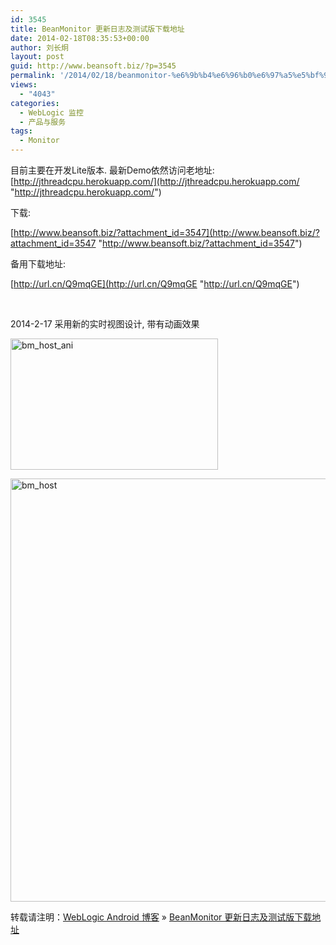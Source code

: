 ```yaml
---
id: 3545
title: BeanMonitor 更新日志及测试版下载地址
date: 2014-02-18T08:35:53+00:00
author: 刘长炯
layout: post
guid: http://www.beansoft.biz/?p=3545
permalink: '/2014/02/18/beanmonitor-%e6%9b%b4%e6%96%b0%e6%97%a5%e5%bf%97/'
views:
  - "4043"
categories:
  - WebLogic 监控
  - 产品与服务
tags:
  - Monitor
---
```

目前主要在开发Lite版本. 最新Demo依然访问老地址: [http://jthreadcpu.herokuapp.com/](http://jthreadcpu.herokuapp.com/ "http://jthreadcpu.herokuapp.com/")

下载:

[http://www.beansoft.biz/?attachment_id=3547](http://www.beansoft.biz/?attachment_id=3547 "http://www.beansoft.biz/?attachment_id=3547")

备用下载地址:

[http://url.cn/Q9mqGE](http://url.cn/Q9mqGE "http://url.cn/Q9mqGE")

&#160;

2014-2-17 采用新的实时视图设计, 带有动画效果

[<img style="display: inline" title="bm_host_ani" alt="bm_host_ani" src="http://www.beansoft.biz/wp-content/uploads/2014/02/bm_host_ani_thumb.gif" width="332" height="210" />](http://www.beansoft.biz/wp-content/uploads/2014/02/bm_host_ani1.gif)

[<img style="background-image: none; border-bottom: 0px; border-left: 0px; padding-left: 0px; padding-right: 0px; display: inline; border-top: 0px; border-right: 0px; padding-top: 0px" title="bm_host" border="0" alt="bm_host" src="http://www.beansoft.biz/wp-content/uploads/2014/02/bm_host_thumb1.png" width="1229" height="677" />](http://www.beansoft.biz/wp-content/uploads/2014/02/bm_host2.png)

转载请注明：[WebLogic Android 博客](http://www.beansoft.biz) &raquo; [BeanMonitor 更新日志及测试版下载地址](http://www.beansoft.biz/2014/02/18/beanmonitor-%e6%9b%b4%e6%96%b0%e6%97%a5%e5%bf%97/)